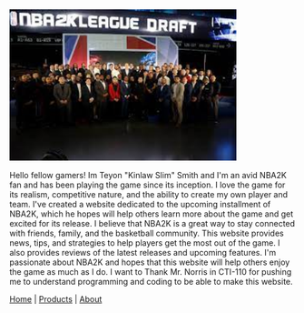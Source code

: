 <img src="about.jpg" width="400">

Hello fellow gamers! Im Teyon "Kinlaw Slim" Smith and I'm an avid NBA2K fan and has been playing the game since its inception.
I love the game for its realism, competitive nature, and the ability to create my own player and team. 
I've created a website dedicated to the upcoming installment of NBA2K, which he hopes will help others learn more about the game and get excited for its release. 
I believe that NBA2K is a great way to stay connected with friends, family, and the basketball community. 
This website provides news, tips, and strategies to help players get the most out of the game. 
I also provides reviews of the latest releases and upcoming features. 
I'm passionate about NBA2K and hopes that this website will help others enjoy the game as much as I do.
I want to Thank Mr. Norris in CTI-110 for pushing me to understand programming and coding to be able to make this website.

<a href="index.html">Home</a> | <a href="products.html">Products</a> | <a href="about.html">About</a>

